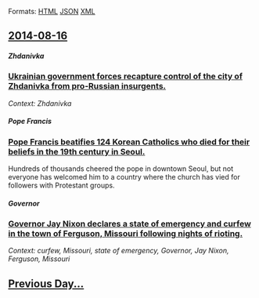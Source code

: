 
Formats: [HTML](2014/08/16/index.html)  [JSON](2014/08/16/index.json)  [XML](2014/08/16/index.xml)  

## [2014-08-16](/news/2014/08/16/index.md)

##### Zhdanivka
### [Ukrainian government forces recapture control of the city of Zhdanivka from pro-Russian insurgents. ](/news/2014/08/16/ukrainian-government-forces-recapture-control-of-the-city-of-zhdanivka-from-pro-russian-insurgents.md)
_Context: Zhdanivka_

##### Pope Francis
### [Pope Francis beatifies 124 Korean Catholics who died for their beliefs in the 19th century in Seoul. ](/news/2014/08/16/pope-francis-beatifies-124-korean-catholics-who-died-for-their-beliefs-in-the-19th-century-in-seoul.md)
Hundreds of thousands cheered the pope in downtown Seoul, but not everyone has welcomed him to a country where the church has vied for followers with Protestant groups.

##### Governor
### [Governor Jay Nixon declares a state of emergency and curfew in the town of Ferguson, Missouri following nights of rioting. ](/news/2014/08/16/governor-jay-nixon-declares-a-state-of-emergency-and-curfew-in-the-town-of-ferguson-missouri-following-nights-of-rioting.md)
_Context: curfew, Missouri, state of emergency, Governor, Jay Nixon, Ferguson, Missouri_

## [Previous Day...](/news/2014/08/15/index.md)

